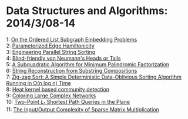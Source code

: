 # Data Structures and Algorithms: 2014/3/08-14  
1: [On the Ordered List Subgraph Embedding Problems](https://doi.org/10.48550/arXiv.1403.2009)  
2: [Parameterized Edge Hamiltonicity](https://doi.org/10.48550/arXiv.1403.2041)  
3: [Engineering Parallel String Sorting](https://doi.org/10.48550/arXiv.1403.2056)  
4: [Blind-friendly von Neumann's Heads or Tails](https://doi.org/10.48550/arXiv.1403.2092)  
5: [A Subquadratic Algorithm for Minimum Palindromic Factorization](https://doi.org/10.48550/arXiv.1403.2431)  
6: [String Reconstruction from Substring Compositions](https://doi.org/10.48550/arXiv.1403.2439)  
7: [Zig-zag Sort: A Simple Deterministic Data-Oblivious Sorting Algorithm  Running in O(n log n) Time](https://doi.org/10.48550/arXiv.1403.2777)  
8: [Heat kernel based community detection](https://doi.org/10.48550/arXiv.1403.3148)  
9: [Coloring Large Complex Networks](https://doi.org/10.48550/arXiv.1403.3448)  
10: [Two-Point $L_1$ Shortest Path Queries in the Plane](https://doi.org/10.48550/arXiv.1403.3458)  
11: [The Input/Output Complexity of Sparse Matrix Multiplication](https://doi.org/10.48550/arXiv.1403.3551)  
